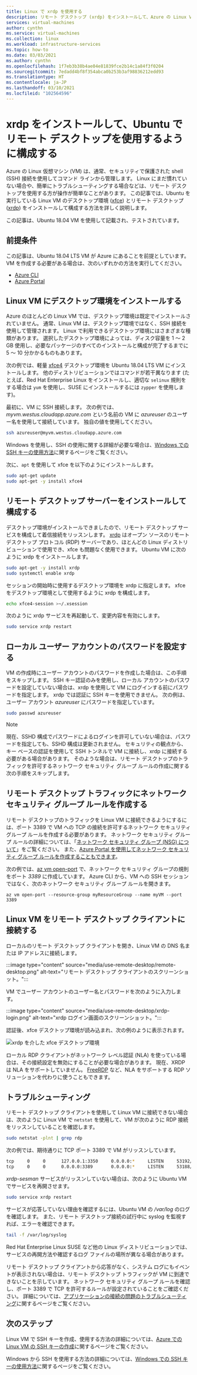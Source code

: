 ```yaml
---
title: Linux で xrdp を使用する
description: リモート デスクトップ (xrdp) をインストールして、Azure の Linux VM に接続するように構成する方法を説明します。
services: virtual-machines
author: cynthn
ms.service: virtual-machines
ms.collection: linux
ms.workload: infrastructure-services
ms.topic: how-to
ms.date: 03/03/2021
ms.author: cynthn
ms.openlocfilehash: 1f7eb3b38b4ae04e81839fce2b14c1a84f3f0204
ms.sourcegitcommit: 7edadd4bf8f354abca0b253b3af98836212edd93
ms.translationtype: HT
ms.contentlocale: ja-JP
ms.lasthandoff: 03/10/2021
ms.locfileid: "102564596"
---
```

# <a name="install-and-configure-xrdp-to-use-remote-desktop-with-ubuntu"></a>xrdp をインストールして、Ubuntu でリモート デスクトップを使用するように構成する

Azure の Linux 仮想マシン (VM) は、通常、セキュリティで保護された shell (SSH) 接続を使用してコマンド ラインから管理します。 Linux にまだ慣れていない場合や、簡単にトラブルシューティングする場合などは、リモート デスクトップを使用する方が操作が簡単なことがあります。 この記事では、Ubuntu を実行している Linux VM のデスクトップ環境 ([xfce](https://www.xfce.org)) とリモート デスクトップ ([xrdp](http://xrdp.org)) をインストールして構成する方法を詳しく説明します。

この記事は、Ubuntu 18.04 VM を使用して記載され、テストされています。 

## <a name="prerequisites"></a>前提条件

この記事は、Ubuntu 18.04 LTS VM が Azure にあることを前提としています。 VM を作成する必要がある場合は、次のいずれかの方法を実行してください。

- [Azure CLI](quick-create-cli.md)
- [Azure Portal](quick-create-portal.md)


## <a name="install-a-desktop-environment-on-your-linux-vm"></a>Linux VM にデスクトップ環境をインストールする

Azure のほとんどの Linux VM では、デスクトップ環境は既定でインストールされていません。 通常、Linux VM は、デスクトップ環境ではなく、SSH 接続を使用して管理されます。 Linux で利用できるデスクトップ環境にはさまざまな種類があります。 選択したデスクトップ環境によっては、ディスク容量を 1 ～ 2 GB 使用し、必要なパッケージのすべてのインストールと構成が完了するまでに 5 ～ 10 分かかるものもあります。

次の例では、軽量 [xfce4](https://www.xfce.org/) デスクトップ環境を Ubuntu 18.04 LTS VM にインストールします。 他のディストリビューションではコマンドが若干異なります (たとえば、Red Hat Enterprise Linux をインストールし、適切な `selinux` 規則をする場合は `yum` を使用し、SUSE にインストールするには `zypper` を使用します)。

最初に、VM に SSH 接続します。 次の例では、*myvm.westus.cloudapp.azure.com* という名前の VM に *azureuser* のユーザー名を使用して接続しています。 独自の値を使用してください。

```bash
ssh azureuser@myvm.westus.cloudapp.azure.com
```

Windows を使用し、SSH の使用に関する詳細が必要な場合は、[Windows での SSH キーの使用方法](ssh-from-windows.md)に関するページをご覧ください。

次に、`apt` を使用して xfce を以下のようにインストールします。

```bash
sudo apt-get update
sudo apt-get -y install xfce4
```

## <a name="install-and-configure-a-remote-desktop-server"></a>リモート デスクトップ サーバーをインストールして構成する
デスクトップ環境がインストールできましたので、リモート デスクトップ サービスを構成して着信接続をリッスンします。 [xrdp](http://xrdp.org) はオープン ソースのリモート デスクトップ プロトコル (RDP) サーバーであり、ほとんどの Linux ディストリビューションで使用でき、xfce も問題なく使用できます。 Ubuntu VM に次のように xrdp をインストールします。

```bash
sudo apt-get -y install xrdp
sudo systemctl enable xrdp
```

セッションの開始時に使用するデスクトップ環境を xrdp に指定します。 xfce をデスクトップ環境として使用するように xrdp を構成します。

```bash
echo xfce4-session >~/.xsession
```

次のように xrdp サービスを再起動して、変更内容を有効にします。

```bash
sudo service xrdp restart
```


## <a name="set-a-local-user-account-password"></a>ローカル ユーザー アカウントのパスワードを設定する
VM の作成時にユーザー アカウントのパスワードを作成した場合は、この手順をスキップします。 SSH キー認証のみを使用し、ローカル アカウントのパスワードを設定していない場合は、xrdp を使用して VM にログインする前にパスワードを指定します。 xrdp では認証に SSH キーを使用できません。 次の例は、ユーザー アカウント *azureuser* にパスワードを指定しています。

```bash
sudo passwd azureuser
```

> [!NOTE]
> 現在、SSHD 構成でパスワードによるログインを許可していない場合は、パスワードを指定しても、SSHD 構成は更新されません。 セキュリティの観点から、キー ベースの認証を使用して SSH トンネルで VM に接続し、xrdp に接続する必要がある場合があります。 そのような場合は、リモート デスクトップのトラフィックを許可するネットワーク セキュリティ グループ ルールの作成に関する次の手順をスキップします。


## <a name="create-a-network-security-group-rule-for-remote-desktop-traffic"></a>リモート デスクトップ トラフィックにネットワーク セキュリティ グループ ルールを作成する
リモート デスクトップのトラフィックを Linux VM に接続できるようにするには、ポート 3389 で VM への TCP の接続を許可するネットワーク セキュリティ グループ ルールを作成する必要があります。 ネットワーク セキュリティ グループ ルールの詳細については、「[ネットワーク セキュリティ グループ (NSG) について](../../virtual-network/network-security-groups-overview.md)」をご覧ください。 また、[Azure Portal を使用してネットワーク セキュリティ グループ ルールを作成することもできます](../windows/nsg-quickstart-portal.md)。

次の例では、[az vm open-port](/cli/azure/vm#az-vm-open-port) で、ネットワーク セキュリティ グループの規則をポート *3389* に作成しています。 Azure CLI から、VM への SSH セッションではなく、次のネットワーク セキュリティ グループ ルールを開きます。

```azurecli
az vm open-port --resource-group myResourceGroup --name myVM --port 3389
```


## <a name="connect-your-linux-vm-with-a-remote-desktop-client"></a>Linux VM をリモート デスクトップ クライアントに接続する

ローカルのリモート デスクトップ クライアントを開き、Linux VM の DNS 名または IP アドレスに接続します。 

:::image type="content" source="media/use-remote-desktop/remote-desktop.png" alt-text="リモート デスクトップ クライアントのスクリーンショット。":::

VM でユーザー アカウントのユーザー名とパスワードを次のように入力します。

:::image type="content" source="media/use-remote-desktop/xrdp-login.png" alt-text="xrdp ログイン画面のスクリーンショット。":::

認証後、xfce デスクトップ環境が読み込まれ、次の例のように表示されます。

![xrdp を介した xfce デスクトップ環境](./media/use-remote-desktop/xfce-desktop-environment.png)

ローカル RDP クライアントがネットワーク レベル認証 (NLA) を使っている場合は、その接続設定を無効にすることが必要な場合があります。 現在、XRDP は NLA をサポートしていません。 [FreeRDP](https://www.freerdp.com) など、NLA をサポートする RDP ソリューションを代わりに使うこともできます。


## <a name="troubleshoot"></a>トラブルシューティング
リモート デスクトップ クライアントを使用して Linux VM に接続できない場合は、次のように Linux VM で `netstat` を使用して、VM が次のように RDP 接続をリッスンしていることを確認します。

```bash
sudo netstat -plnt | grep rdp
```

次の例では、期待通りに TCP ポート 3389 で VM がリッスンしています。

```bash
tcp     0     0      127.0.0.1:3350     0.0.0.0:*     LISTEN     53192/xrdp-sesman
tcp     0     0      0.0.0.0:3389       0.0.0.0:*     LISTEN     53188/xrdp
```

*xrdp-sesman* サービスがリッスンしていない場合は、次のように Ubuntu VM でサービスを再開させます。

```bash
sudo service xrdp restart
```

サービスが応答していない理由を確認するには、Ubuntu VM の */var/log* のログを確認します。 また、リモート デスクトップ接続の試行中に syslog を監視すれば、エラーを確認できます。

```bash
tail -f /var/log/syslog
```

Red Hat Enterprise Linux SUSE など他の Linux ディストリビューションでは、サービスの再開方法や確認するログ ファイルの場所が異なる場合があります。

リモート デスクトップ クライアントから応答がなく、システム ログにもイベントが表示されない場合は、リモート デスクトップ トラフィックが VM に到達できないことを示しています。 ネットワーク セキュリティ グループ ルールを確認し、ポート 3389 で TCP を許可するルールが設定されていることをご確認ください。 詳細については、[アプリケーションの接続の問題のトラブルシューティング](../troubleshooting/troubleshoot-app-connection.md)に関するページをご覧ください。


## <a name="next-steps"></a>次のステップ
Linux VM で SSH キーを作成、使用する方法の詳細については、[Azure での Linux VM の SSH キーの作成](mac-create-ssh-keys.md)に関するページをご覧ください。

Windows から SSH を使用する方法の詳細については、[Windows での SSH キーの使用方法](ssh-from-windows.md)に関するページをご覧ください。
